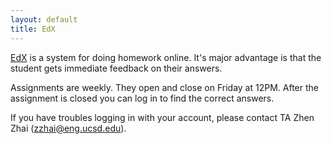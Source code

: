 ```yaml
---
layout: default
title: EdX
---
```


[EdX](http://edx.cse.ucsd.edu/courses/course-v1:UCSD+CSE103+2016_Fall/info)
is a system for doing homework online. It's major advantage is
that the student gets immediate feedback on their answers.

Assignments are weekly. They open and close on Friday at 12PM. After the
assignment is closed you can log in to find the correct answers.

If you have troubles logging in with your account, please contact TA Zhen Zhai (zzhai@eng.ucsd.edu).
